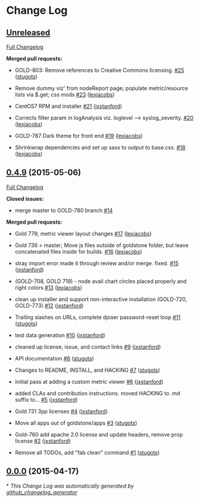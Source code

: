 # Change Log

## [Unreleased](https://github.com/Solinea/goldstone-server/tree/HEAD)

[Full Changelog](https://github.com/Solinea/goldstone-server/compare/0.4.9...HEAD)

**Merged pull requests:**

- GOLD-803: Remove references to Creative Commons licensing. [\#25](https://github.com/Solinea/goldstone-server/pull/25) ([stugots](https://github.com/stugots))

- Remove dummy viz' from nodeReport page; populate metric/resource lists via $.get; css mods [\#23](https://github.com/Solinea/goldstone-server/pull/23) ([lexjacobs](https://github.com/lexjacobs))

- CentOS7 RPM and installer [\#21](https://github.com/Solinea/goldstone-server/pull/21) ([jxstanford](https://github.com/jxstanford))

- Corrects filter param in logAnalysis viz. loglevel --\> syslog\_severity. [\#20](https://github.com/Solinea/goldstone-server/pull/20) ([lexjacobs](https://github.com/lexjacobs))

- GOLD-787 Dark theme for front end [\#19](https://github.com/Solinea/goldstone-server/pull/19) ([lexjacobs](https://github.com/lexjacobs))

- Shrinkwrap dependencies and set up sass to output to base.css. [\#18](https://github.com/Solinea/goldstone-server/pull/18) ([lexjacobs](https://github.com/lexjacobs))

## [0.4.9](https://github.com/Solinea/goldstone-server/tree/0.4.9) (2015-05-06)

[Full Changelog](https://github.com/Solinea/goldstone-server/compare/0.0.0...0.4.9)

**Closed issues:**

- merge master to GOLD-780 branch [\#14](https://github.com/Solinea/goldstone-server/issues/14)

**Merged pull requests:**

- Gold 778; metric viewer layout changes [\#17](https://github.com/Solinea/goldstone-server/pull/17) ([lexjacobs](https://github.com/lexjacobs))

- Gold 736 \> master;  Move js files outside of goldstone folder, but leave concatenated files inside for builds. [\#16](https://github.com/Solinea/goldstone-server/pull/16) ([lexjacobs](https://github.com/lexjacobs))

- stray import error made it through review and/or merge.  fixed. [\#15](https://github.com/Solinea/goldstone-server/pull/15) ([jxstanford](https://github.com/jxstanford))

- \(GOLD-708, GOLD 719\) - node avail chart circles placed properly and right colors [\#13](https://github.com/Solinea/goldstone-server/pull/13) ([lexjacobs](https://github.com/lexjacobs))

- clean up installer and support non-interactive installation \(GOLD-720, GOLD-773\) [\#12](https://github.com/Solinea/goldstone-server/pull/12) ([jxstanford](https://github.com/jxstanford))

- Trailing slashes on URLs, complete djoser password-reset loop [\#11](https://github.com/Solinea/goldstone-server/pull/11) ([stugots](https://github.com/stugots))

- test data generation [\#10](https://github.com/Solinea/goldstone-server/pull/10) ([jxstanford](https://github.com/jxstanford))

- cleaned up license, issue, and contact links [\#9](https://github.com/Solinea/goldstone-server/pull/9) ([jxstanford](https://github.com/jxstanford))

- API documentation [\#8](https://github.com/Solinea/goldstone-server/pull/8) ([stugots](https://github.com/stugots))

- Changes to README, INSTALL, and HACKING [\#7](https://github.com/Solinea/goldstone-server/pull/7) ([stugots](https://github.com/stugots))

- Initial pass at adding a custom metric viewer [\#6](https://github.com/Solinea/goldstone-server/pull/6) ([jxstanford](https://github.com/jxstanford))

- added CLAs and contribution instructions. moved HACKING to .md suffix to... [\#5](https://github.com/Solinea/goldstone-server/pull/5) ([jxstanford](https://github.com/jxstanford))

- Gold 731 3pp licenses [\#4](https://github.com/Solinea/goldstone-server/pull/4) ([jxstanford](https://github.com/jxstanford))

- Move all apps out of goldstone/apps [\#3](https://github.com/Solinea/goldstone-server/pull/3) ([stugots](https://github.com/stugots))

- Gold-760 add apache 2.0 license and update headers, remove prop license [\#2](https://github.com/Solinea/goldstone-server/pull/2) ([jxstanford](https://github.com/jxstanford))

- Remove all TODOs, add "fab clean" command [\#1](https://github.com/Solinea/goldstone-server/pull/1) ([stugots](https://github.com/stugots))

## [0.0.0](https://github.com/Solinea/goldstone-server/tree/0.0.0) (2015-04-17)



\* *This Change Log was automatically generated by [github_changelog_generator](https://github.com/skywinder/Github-Changelog-Generator)*